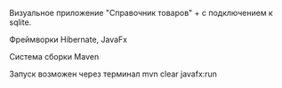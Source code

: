 Визуальное приложение "Справочник товаров" + с подключением к sqlite.

Фреймворки Hibernate, JavaFx

Система сборки Maven

Запуск возможен через терминал mvn clear javafx:run
